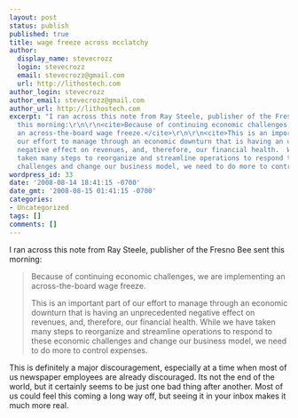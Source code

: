 ```yaml
---
layout: post
status: publish
published: true
title: wage freeze across mcclatchy
author:
  display_name: stevecrozz
  login: stevecrozz
  email: stevecrozz@gmail.com
  url: http://lithostech.com
author_login: stevecrozz
author_email: stevecrozz@gmail.com
author_url: http://lithostech.com
excerpt: "I ran across this note from Ray Steele, publisher of the Fresno Bee sent
  this morning:\r\n\r\n<cite>Because of continuing economic challenges, we are implementing
  an across-the-board wage freeze.</cite>\r\n\r\n<cite>This is an important part of
  our effort to manage through an economic downturn that is having an unprecedented
  negative effect on revenues, and, therefore, our financial health.  While we have
  taken many steps to reorganize and streamline operations to respond to these economic
  challenges and change our business model, we need to do more to control expenses.</cite>\r\n\r\n"
wordpress_id: 33
date: '2008-08-14 18:41:15 -0700'
date_gmt: '2008-08-15 01:41:15 -0700'
categories:
- Uncategorized
tags: []
comments: []
---
```

<p>I ran across this note from Ray Steele, publisher of the Fresno Bee sent this morning:</p></p>
<blockquote>
<p>Because of continuing economic challenges, we are implementing an across-the-board wage freeze.</p></p>
<p>This is an important part of our effort to manage through an economic downturn that is having an unprecedented negative effect on revenues, and, therefore, our financial health.  While we have taken many steps to reorganize and streamline operations to respond to these economic challenges and change our business model, we need to do more to control expenses.</p></blockquote></p>
<p>This is definitely a major discouragement, especially at a time when most of us newspaper employees are already discouraged. Its not the end of the world, but it certainly seems to be just one bad thing after another. Most of us could feel this coming a long way off, but seeing it in your inbox makes it much more real.</p></p>
